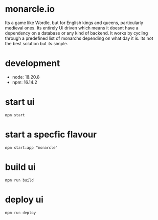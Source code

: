 # monarcle.io

Its a game like Wordle, but for English kings and queens, particularly medieval ones. Its entirely UI driven which means it doesnt have a dependency on a database or any kind of backend. It works by cycling through a predefined list of monarchs depending on what day it is. Its not the best solution but its simple.

# development

- node: 18.20.8
- npm: 16.14.2

# start ui

`npm start`

# start a specfic flavour

`npm start:app "monarcle"`

# build ui

`npm run build`

# deploy ui

`npm run deploy`

